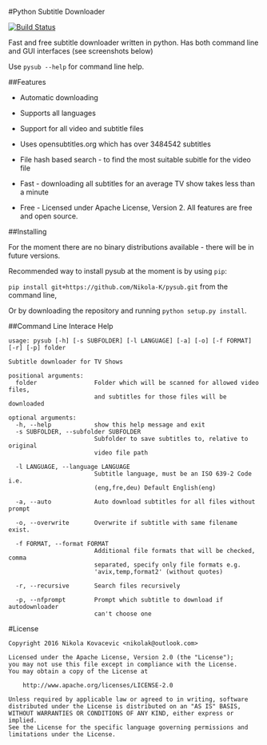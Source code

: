 #Python Subtitle Downloader

[![Build Status](https://travis-ci.org/Nikola-K/pysub.svg)](https://travis-ci.org/Nikola-K/pysub)

Fast and free subtitle downloader written in python. Has both command line and GUI interfaces (see screenshots below)

Use `pysub --help` for command line help.

##Features

* Automatic downloading

* Supports all languages

* Support for all video and subtitle files

* Uses opensubtitles.org which has over 3484542 subtitles

* File hash based search - to find the most suitable subitle for the video file

* Fast - downloading all subtitles for an average TV show takes less than a minute

* Free - Licensed under Apache License, Version 2. All features are free and open source.

##Installing

For the moment there are no binary distributions available - there will be in future versions.
 
Recommended way to install pysub at the moment is by using `pip`:

`pip install git+https://github.com/Nikola-K/pysub.git` from the command line,

Or by downloading the repository and running `python setup.py install`.



##Command Line Interace Help

    usage: pysub [-h] [-s SUBFOLDER] [-l LANGUAGE] [-a] [-o] [-f FORMAT] [-r] [-p] folder

    Subtitle downloader for TV Shows

    positional arguments:
      folder                Folder which will be scanned for allowed video files,
                            and subtitles for those files will be downloaded

    optional arguments:
      -h, --help            show this help message and exit
      -s SUBFOLDER, --subfolder SUBFOLDER
                            Subfolder to save subtitles to, relative to original
                            video file path
                            
      -l LANGUAGE, --language LANGUAGE
                            Subtitle language, must be an ISO 639-2 Code i.e.
                            (eng,fre,deu) Default English(eng)
                            
      -a, --auto            Auto download subtitles for all files without prompt
      
      -o, --overwrite       Overwrite if subtitle with same filename exist.
      
      -f FORMAT, --format FORMAT
                            Additional file formats that will be checked, comma
                            separated, specify only file formats e.g.
                            'avix,temp,format2' (without quotes)
                            
      -r, --recursive       Search files recursively
      
      -p, --nfprompt        Prompt which subtitle to download if autodownloader
                            can't choose one

#License

    Copyright 2016 Nikola Kovacevic <nikolak@outlook.com>

    Licensed under the Apache License, Version 2.0 (the "License");
    you may not use this file except in compliance with the License.
    You may obtain a copy of the License at

        http://www.apache.org/licenses/LICENSE-2.0

    Unless required by applicable law or agreed to in writing, software
    distributed under the License is distributed on an "AS IS" BASIS,
    WITHOUT WARRANTIES OR CONDITIONS OF ANY KIND, either express or implied.
    See the License for the specific language governing permissions and
    limitations under the License.

